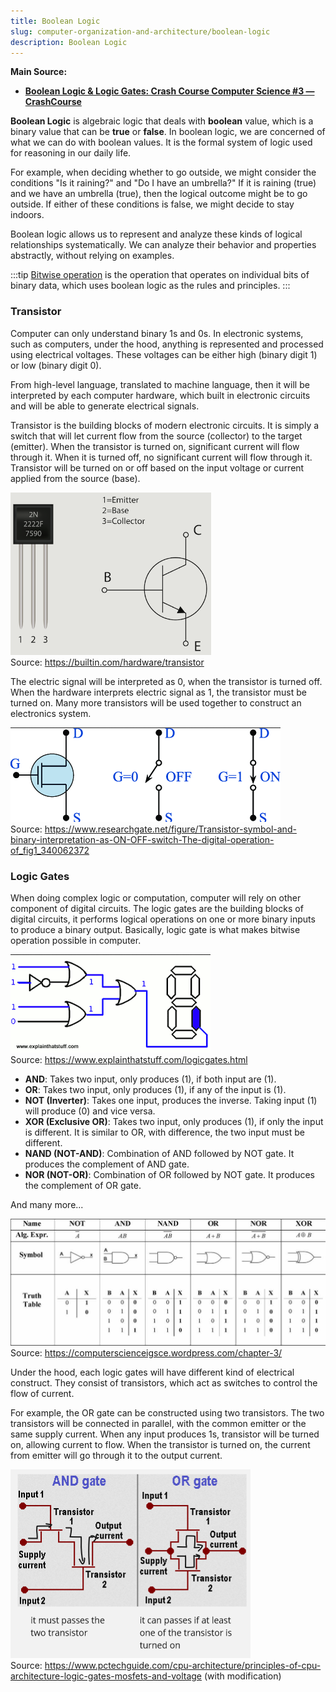 ```yaml
---
title: Boolean Logic
slug: computer-organization-and-architecture/boolean-logic
description: Boolean Logic
---
```


**Main Source:**

- **[Boolean Logic & Logic Gates: Crash Course Computer Science #3 — CrashCourse](https://youtu.be/gI-qXk7XojA?si=eiT1ByweED5m8IpH)**

**Boolean Logic** is algebraic logic that deals with **boolean** value, which is a binary value that can be **true** or **false**. In boolean logic, we are concerned of what we can do with boolean values. It is the formal system of logic used for reasoning in our daily life.

For example, when deciding whether to go outside, we might consider the conditions "Is it raining?" and "Do I have an umbrella?" If it is raining (true) and we have an umbrella (true), then the logical outcome might be to go outside. If either of these conditions is false, we might decide to stay indoors.

Boolean logic allows us to represent and analyze these kinds of logical relationships systematically. We can analyze their behavior and properties abstractly, without relying on examples.

:::tip
[Bitwise operation](/cs-notes/computer-and-programming-fundamentals/bitwise-operation) is the operation that operates on individual bits of binary data, which uses boolean logic as the rules and principles.
:::

### Transistor

Computer can only understand binary 1s and 0s. In electronic systems, such as computers, under the hood, anything is represented and processed using electrical voltages. These voltages can be either high (binary digit 1) or low (binary digit 0).

From high-level language, translated to machine language, then it will be interpreted by each computer hardware, which built in electronic circuits and will be able to generate electrical signals.

Transistor is the building blocks of modern electronic circuits. It is simply a switch that will let current flow from the source (collector) to the target (emitter). When the transistor is turned on, significant current will flow through it. When it is turned off, no significant current will flow through it. Transistor will be turned on or off based on the input voltage or current applied from the source (base).

![Transistor component](./transistor-component.png)  
Source: https://builtin.com/hardware/transistor

The electric signal will be interpreted as 0, when the transistor is turned off. When the hardware interprets electric signal as 1, the transistor must be turned on. Many more transistors will be used together to construct an electronics system.

![Transistor that turns on or off](./transistor.png)  
Source: https://www.researchgate.net/figure/Transistor-symbol-and-binary-interpretation-as-ON-OFF-switch-The-digital-operation-of_fig1_340062372

### Logic Gates

When doing complex logic or computation, computer will rely on other component of digital circuits. The logic gates are the building blocks of digital circuits, it performs logical operations on one or more binary inputs to produce a binary output. Basically, logic gate is what makes bitwise operation possible in computer.

![Logic gates](./logic-gates.png)  
Source: https://www.explainthatstuff.com/logicgates.html

- **AND**: Takes two input, only produces (1), if both input are (1).
- **OR**: Takes two input, only produces (1), if any of the input is (1).
- **NOT (Inverter)**: Takes one input, produces the inverse. Taking input (1) will produce (0) and vice versa.
- **XOR (Exclusive OR)**: Takes two input, only produces (1), if only the input is different. It is similar to OR, with difference, the two input must be different.
- **NAND (NOT-AND)**: Combination of AND followed by NOT gate. It produces the complement of AND gate.
- **NOR (NOT-OR)**: Combination of OR followed by NOT gate. It produces the complement of OR gate.

And many more...

![Logic gates table](./logic-gates-table.png)  
Source: https://computerscienceigsce.wordpress.com/chapter-3/

Under the hood, each logic gates will have different kind of electrical construct. They consist of transistors, which act as switches to control the flow of current.

For example, the OR gate can be constructed using two transistors. The two transistors will be connected in parallel, with the common emitter or the same supply current. When any input produces 1s, transistor will be turned on, allowing current to flow. When the transistor is turned on, the current from emitter will go through it to the output current.

![Simplified architecture of AND and OR gates](./and-or-gate.png)  
Source: https://www.pctechguide.com/cpu-architecture/principles-of-cpu-architecture-logic-gates-mosfets-and-voltage (with modification)
